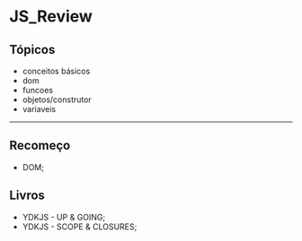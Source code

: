 # JS_Review


## Tópicos

* conceitos básicos
* dom
* funcoes
* objetos/construtor
* variaveis

-----------

## Recomeço

* DOM;

## Livros
* YDKJS - UP & GOING;
* YDKJS - SCOPE & CLOSURES;
